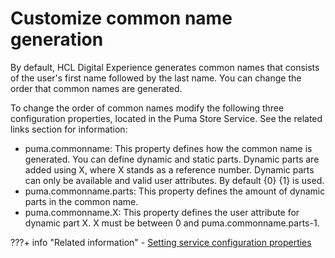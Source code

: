 # Customize common name generation

By default, HCL Digital Experience generates common names that consists of the user's first name followed by the last name. You can change the order that common names are generated.

To change the order of common names modify the following three configuration properties, located in the Puma Store Service. See the related links section for information:

-   puma.commonname: This property defines how the common name is generated. You can define dynamic and static parts. Dynamic parts are added using X, where X stands as a reference number. Dynamic parts can only be available and valid user attributes. By default {0} {1} is used.
-   puma.commonname.parts: This property defines the amount of dynamic parts in the common name.
-   puma.commonname.X: This property defines the user attribute for dynamic part X. X must be between 0 and puma.commonname.parts-1.


???+ info "Related information"
    - [Setting service configuration properties](../../../../config_portal_behavior/service_config_properties/index.md)

